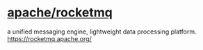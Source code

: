 # [apache/rocketmq](https://github.com/apache/rocketmq)

 a unified messaging engine, lightweight data processing platform. https://rocketmq.apache.org/
